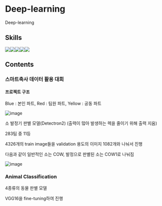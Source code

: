 # Deep-learning
Deep-learning

## Skills

<img src="https://img.shields.io/badge/Python-3776AB?style=for-the-badge&logo=Python&logoColor=white"><img src="https://img.shields.io/badge/Tensorflow-FF6F00?style=for-the-badge&logo=Tensorflow&logoColor=white"><img src="https://img.shields.io/badge/Keras-D00000?style=for-the-badge&logo=Keras&logoColor=white"><img src="https://img.shields.io/badge/Google Colab-F9AB00?style=for-the-badge&logo=Google Colab&logoColor=white"><img src="https://img.shields.io/badge/Kaggle-20BEFF?style=for-the-badge&logo=Kaggle&logoColor=white">

## Contents

### 스마트축사 데이터 활용 대회

#### 프로젝트 구조

Blue : 본인 파트, Red : 팀원 파트, Yellow : 공동 파트

![image](https://user-images.githubusercontent.com/78264248/198826409-cc6d8544-740a-455d-bab9-2a6fe64d6559.png)

소 발정기 판별 모델(Detectron2) (출력이 많아 발생하는 렉을 줄이기 위해 출력 지움)

283팀 중 11등

4326개의 train image들을 validation 용도의 이미지 1082개와 나눠서 진행

다음과 같이 일반적인 소는 COW, 발정으로 판별된 소는 COW1로 나눠짐

![image](https://user-images.githubusercontent.com/78264248/196932657-066006cb-97e3-4381-8912-62b49dfe8f29.png)

### Animal Classification

4종류의 동물 판별 모델

VGG16을 fine-tuning하여 진행
